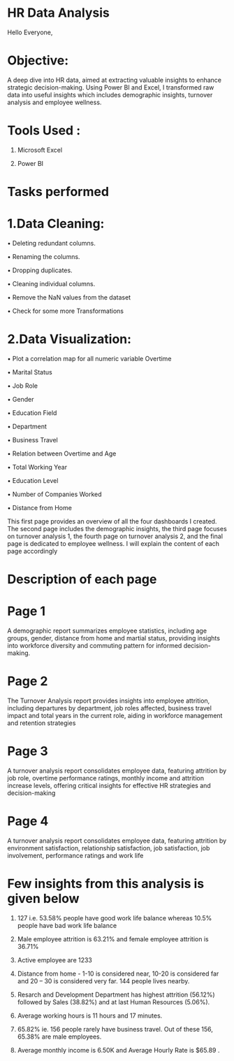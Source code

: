 # HR Data Analysis

Hello Everyone,

# Objective:

A deep dive into HR data, aimed at extracting valuable insights to enhance strategic decision-making. Using Power BI and Excel, I transformed raw data into useful insights which includes demographic insights, turnover analysis and employee wellness.

# Tools Used :

1. Microsoft Excel

2. Power BI

# Tasks performed

# 1.Data Cleaning:

• Deleting redundant columns.

• Renaming the columns.

• Dropping duplicates.

• Cleaning individual columns.

• Remove the NaN values from the dataset

• Check for some more Transformations

# 2.Data Visualization:

• Plot a correlation map for all numeric variable Overtime

• Marital Status 

• Job Role 

• Gender

• Education Field

• Department 

• Business Travel

• Relation between Overtime and Age

• Total Working Year

• Education Level

• Number of Companies Worked

• Distance from Home


This first page provides an overview of all the four dashboards I created. The second page includes the demographic insights, the third page focuses on turnover analysis 1, the fourth page on turnover analysis 2, and the final page is dedicated to employee wellness. I will explain the content of each page accordingly

# Description of each page

# Page 1

A demographic report summarizes employee statistics, including age groups, gender, distance from home and martial status, providing insights into workforce diversity and commuting pattern for informed decision-making.

# Page 2

The Turnover Analysis report provides insights into employee attrition, including departures by department, job roles affected, business travel impact and total years in the current role, aiding in workforce management and retention strategies

# Page 3

A turnover analysis report consolidates employee data, featuring attrition by job role, overtime performance ratings, monthly income and attrition increase levels, offering critical insights for effective HR strategies and decision-making

# Page 4

A turnover analysis report consolidates employee data, featuring attrition by environment satisfaction, relationship satisfaction, job satisfaction, job involvement, performance ratings and work life

# Few insights from this analysis is given below

1. 127 i.e. 53.58% people have good work life balance whereas 10.5% people have bad work life balance

2. Male employee attrition is 63.21% and female employee attrition is 36.71%

3. Active employee are 1233

4. Distance from home - 1-10 is considered near, 10-20 is considered far and 20 – 30 is considered very far. 144 people lives nearby.

5. Resarch and Development Department has highest attrition (56.12%) followed by Sales (38.82%)
and at last Human Resources (5.06%).

6. Average working hours is 11 hours and 17 minutes. 

7. 65.82% ie. 156  people rarely have business travel. Out of these 156, 65.38% are male employees.

8. Average monthly income is 6.50K and Average Hourly Rate is $65.89 .

